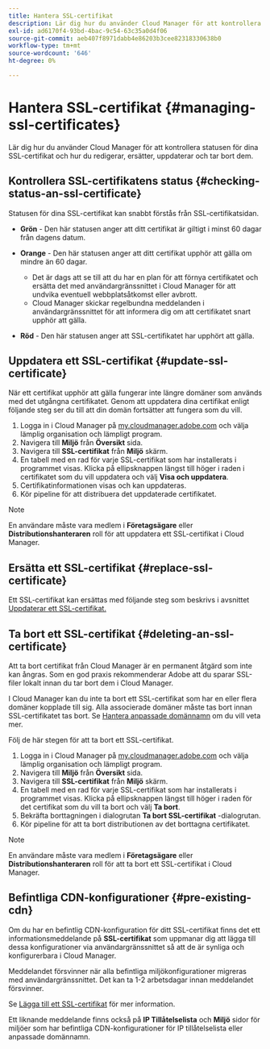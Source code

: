 ```yaml
---
title: Hantera SSL-certifikat
description: Lär dig hur du använder Cloud Manager för att kontrollera statusen för dina SSL-certifikat och hur du redigerar, ersätter, uppdaterar och tar bort dem.
exl-id: ad6170f4-93bd-4bac-9c54-63c35a0d4f06
source-git-commit: aeb407f8971dabb4e86203b3cee82318330638b0
workflow-type: tm+mt
source-wordcount: '646'
ht-degree: 0%

---
```



# Hantera SSL-certifikat {#managing-ssl-certificates}

Lär dig hur du använder Cloud Manager för att kontrollera statusen för dina SSL-certifikat och hur du redigerar, ersätter, uppdaterar och tar bort dem.

## Kontrollera SSL-certifikatens status {#checking-status-an-ssl-certificate}

Statusen för dina SSL-certifikat kan snabbt förstås från SSL-certifikatsidan.

* **Grön** - Den här statusen anger att ditt certifikat är giltigt i minst 60 dagar från dagens datum.

* **Orange** - Den här statusen anger att ditt certifikat upphör att gälla om mindre än 60 dagar.
   * Det är dags att se till att du har en plan för att förnya certifikatet och ersätta det med användargränssnittet i Cloud Manager för att undvika eventuell webbplatsåtkomst eller avbrott.
   * Cloud Manager skickar regelbundna meddelanden i användargränssnittet för att informera dig om att certifikatet snart upphör att gälla.

* **Röd** - Den här statusen anger att SSL-certifikatet har upphört att gälla.

## Uppdatera ett SSL-certifikat {#update-ssl-certificate}

När ett certifikat upphör att gälla fungerar inte längre domäner som används med det utgångna certifikatet. Genom att uppdatera dina certifikat enligt följande steg ser du till att din domän fortsätter att fungera som du vill.

1. Logga in i Cloud Manager på [my.cloudmanager.adobe.com](https://my.cloudmanager.adobe.com/) och välja lämplig organisation och lämpligt program.
1. Navigera till **Miljö** från **Översikt** sida.
1. Navigera till **SSL-certifikat** från **Miljö** skärm.
1. En tabell med en rad för varje SSL-certifikat som har installerats i programmet visas. Klicka på ellipsknappen längst till höger i raden i certifikatet som du vill uppdatera och välj **Visa och uppdatera**.
1. Certifikatinformationen visas och kan uppdateras.
1. Kör pipeline för att distribuera det uppdaterade certifikatet.

>[!NOTE]
>
>En användare måste vara medlem i **Företagsägare** eller **Distributionshanteraren** roll för att uppdatera ett SSL-certifikat i Cloud Manager.

## Ersätta ett SSL-certifikat {#replace-ssl-certificate}

Ett SSL-certifikat kan ersättas med följande steg som beskrivs i avsnittet [Uppdaterar ett SSL-certifikat.](#update-ssl-certificate)

## Ta bort ett SSL-certifikat {#deleting-an-ssl-certificate}

Att ta bort certifikat från Cloud Manager är en permanent åtgärd som inte kan ångras. Som en god praxis rekommenderar Adobe att du sparar SSL-filer lokalt innan du tar bort dem i Cloud Manager.

I Cloud Manager kan du inte ta bort ett SSL-certifikat som har en eller flera domäner kopplade till sig. Alla associerade domäner måste tas bort innan SSL-certifikatet tas bort. Se [Hantera anpassade domännamn](/help/implementing/cloud-manager/custom-domain-names/managing-custom-domain-names.md) om du vill veta mer.

Följ de här stegen för att ta bort ett SSL-certifikat.

1. Logga in i Cloud Manager på [my.cloudmanager.adobe.com](https://my.cloudmanager.adobe.com/) och välja lämplig organisation och lämpligt program.
1. Navigera till **Miljö** från **Översikt** sida.
1. Navigera till **SSL-certifikat** från **Miljö** skärm.
1. En tabell med en rad för varje SSL-certifikat som har installerats i programmet visas. Klicka på ellipsknappen längst till höger i raden för det certifikat som du vill ta bort och välj **Ta bort**.
1. Bekräfta borttagningen i dialogrutan **Ta bort SSL-certifikat** -dialogrutan.
1. Kör pipeline för att ta bort distributionen av det borttagna certifikatet.

>[!NOTE]
>
>En användare måste vara medlem i **Företagsägare** eller **Distributionshanteraren** roll för att ta bort ett SSL-certifikat i Cloud Manager.

## Befintliga CDN-konfigurationer {#pre-existing-cdn}

Om du har en befintlig CDN-konfiguration för ditt SSL-certifikat finns det ett informationsmeddelande på **SSL-certifikat** som uppmanar dig att lägga till dessa konfigurationer via användargränssnittet så att de är synliga och konfigurerbara i Cloud Manager.

Meddelandet försvinner när alla befintliga miljökonfigurationer migreras med användargränssnittet. Det kan ta 1-2 arbetsdagar innan meddelandet försvinner.

Se [Lägga till ett SSL-certifikat](/help/implementing/cloud-manager/managing-ssl-certifications/add-ssl-certificate.md) för mer information.

Ett liknande meddelande finns också på **IP Tillåtelselista** och **Miljö** sidor för miljöer som har befintliga CDN-konfigurationer för IP tillåtelselista eller anpassade domännamn.
